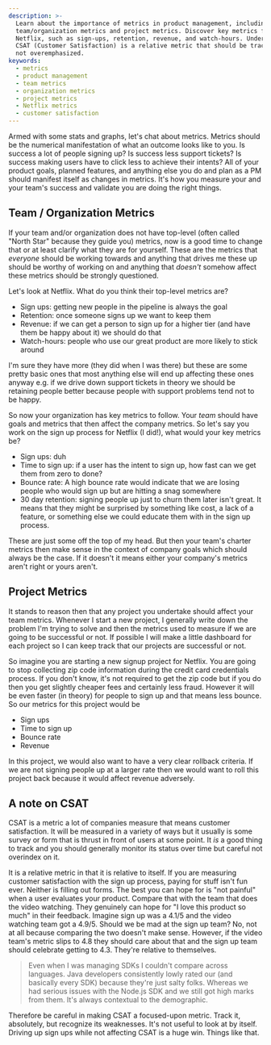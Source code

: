 ```yaml
---
description: >-
  Learn about the importance of metrics in product management, including
  team/organization metrics and project metrics. Discover key metrics for
  Netflix, such as sign-ups, retention, revenue, and watch-hours. Understand how
  CSAT (Customer Satisfaction) is a relative metric that should be tracked but
  not overemphasized.
keywords:
  - metrics
  - product management
  - team metrics
  - organization metrics
  - project metrics
  - Netflix metrics
  - customer satisfaction
---
```

Armed with some stats and graphs, let's chat about metrics. Metrics should be the numerical manifestation of what an outcome looks like to you. Is success a lot of people signing up? Is success less support tickets? Is success making users have to click less to achieve their intents? All of your product goals, planned features, and anything else you do and plan as a PM should manifest itself as changes in metrics. It's how you measure your and your team's success and validate you are doing the right things.

## Team / Organization Metrics

If your team and/or organization does not have top-level (often called "North Star" because they guide you) metrics, now is a good time to change that or at least clarify what they are for yourself. These are the metrics that _everyone_ should be working towards and anything that drives me these up should be worthy of working on and anything that _doesn't_ somehow affect these metrics should be strongly questioned.

Let's look at Netflix. What do you think their top-level metrics are?

- Sign ups: getting new people in the pipeline is always the goal
- Retention: once someone signs up we want to keep them
- Revenue: if we can get a person to sign up for a higher tier (and have them be happy about it) we should do that
- Watch-hours: people who use our great product are more likely to stick around

I'm sure they have more (they did when I was there) but these are some pretty basic ones that most anything else will end up affecting these ones anyway e.g. if we drive down support tickets in theory we should be retaining people better because people with support problems tend not to be happy.

So now your organization has key metrics to follow. Your _team_ should have goals and metrics that then affect the company metrics. So let's say you work on the sign up process for Netflix (I did!), what would your key metrics be?

- Sign ups: duh
- Time to sign up: if a user has the intent to sign up, how fast can we get them from zero to done?
- Bounce rate: A high bounce rate would indicate that we are losing people who would sign up but are hitting a snag somewhere
- 30 day retention: signing people up just to churn them later isn't great. It means that they might be surprised by something like cost, a lack of a feature, or something else we could educate them with in the sign up process.

These are just some off the top of my head. But then your team's charter metrics then make sense in the context of company goals which should always be the case. If it doesn't it means either your company's metrics aren't right or yours aren't.

## Project Metrics

It stands to reason then that any project you undertake should affect your team metrics. Whenever I start a new project, I generally write down the problem I'm trying to solve and then the metrics used to measure if we are going to be successful or not. If possible I will make a little dashboard for each project so I can keep track that our projects are successful or not.

So imagine you are starting a new signup project for Netflix. You are going to stop collecting zip code information during the credit card credentials process. If you don't know, it's not required to get the zip code but if you do then you get slightly cheaper fees and certainly less fraud. However it will be even faster (in theory) for people to sign up and that means less bounce. So our metrics for this project would be

- Sign ups
- Time to sign up
- Bounce rate
- Revenue

In this project, we would also want to have a very clear rollback criteria. If we are not signing people up at a larger rate then we would want to roll this project back because it would affect revenue adversely.

## A note on CSAT

CSAT is a metric a lot of companies measure that means customer satisfaction. It will be measured in a variety of ways but it usually is some survey or form that is thrust in front of users at some point. It _is_ a good thing to track and you should generally monitor its status over time but careful not overindex on it.

It is a relative metric in that it is relative to itself. If you are measuring customer satisfaction with the sign up process, paying for stuff isn't fun ever. Neither is filling out forms. The best you can hope for is "not painful" when a user evaluates your product. Compare that with the team that does the video watching. They genuinely can hope for "I love this product so much" in their feedback. Imagine sign up was a 4.1/5 and the video watching team got a 4.9/5. Should we be mad at the sign up team? No, not at all because comparing the two doesn't make sense. However, if the video team's metric slips to 4.8 they should care about that and the sign up team should celebrate getting to 4.3. They're relative to themselves.

> Even when I was managing SDKs I couldn't compare across languages. Java developers consistently lowly rated our (and basically every SDK) because they're just salty folks. Whereas we had serious issues with the Node.js SDK and we still got high marks from them. It's always contextual to the demographic.

Therefore be careful in making CSAT a focused-upon metric. Track it, absolutely, but recognize its weaknesses. It's not useful to look at by itself. Driving up sign ups while not affecting CSAT is a huge win. Things like that.
